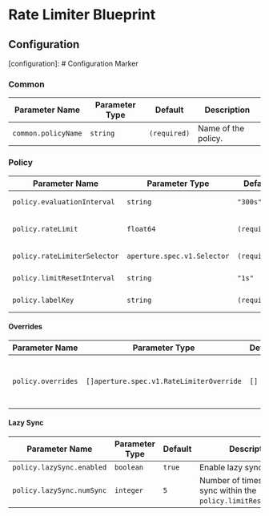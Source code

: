 # Rate Limiter Blueprint

## Configuration

[configuration]: # Configuration Marker

### Common

| Parameter Name      | Parameter Type | Default      | Description         |
| ------------------- | -------------- | ------------ | ------------------- |
| `common.policyName` | `string`       | `(required)` | Name of the policy. |

### Policy

| Parameter Name               | Parameter Type              | Default      | Description                                                 |
| ---------------------------- | --------------------------- | ------------ | ----------------------------------------------------------- |
| `policy.evaluationInterval`  | `string`                    | `"300s"`     | How often should the policy be re-evaluated                 |
| `policy.rateLimit`           | `float64`                   | `(required)` | How many requests per `policy.limitResetInterval` to accept |
| `policy.rateLimiterSelector` | `aperture.spec.v1.Selector` | `(required)` | A selector to match requests against                        |
| `policy.limitResetInterval`  | `string`                    | `"1s"`       | The window for `policy.rateLimit`                           |
| `policy.labelKey`            | `string`                    | `(required)` | What flow label to use for rate limiting                    |

#### Overrides

| Parameter Name     | Parameter Type                           | Default | Description                                     |
| ------------------ | ---------------------------------------- | ------- | ----------------------------------------------- |
| `policy.overrides` | `[]aperture.spec.v1.RateLimiterOverride` | `[]`    | A list of limit overrides for the rate limiter. |

#### Lazy Sync

| Parameter Name            | Parameter Type | Default | Description                                                          |
| ------------------------- | -------------- | ------- | -------------------------------------------------------------------- |
| `policy.lazySync.enabled` | `boolean`      | `true`  | Enable lazy syncing.                                                 |
| `policy.lazySync.numSync` | `integer`      | `5`     | Number of times to lazy sync within the `policy.limitResetInterval`. |
